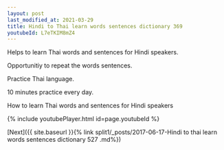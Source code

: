 ```yaml
---
layout: post
last_modified_at: 2021-03-29
title: Hindi to Thai learn words sentences dictionary 369 
youtubeId: L7eTKIM8mZ4
---
```

 
 
Helps to learn Thai words and sentences for Hindi speakers.

Opportunitiy to repeat the words sentences. 

Practice Thai language. 
 
10 minutes practice every day. 
 
How to learn Thai words and sentences for Hindi speakers 
 
{% include youtubePlayer.html id=page.youtubeId %}
 
 
[Next]({{ site.baseurl }}{% link  split1/_posts/2017-06-17-Hindi to thai learn words sentences dictionary 527 .md%})
 
